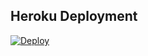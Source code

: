 ## Heroku Deployment
[![Deploy](https://www.herokucdn.com/deploy/button.svg)](https://heroku.com/deploy?template=https://github.com/esrefdi/asisstant6)
